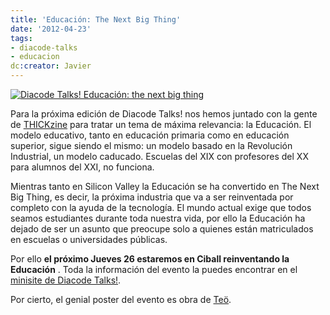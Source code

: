 ```yaml
---
title: 'Educación: The Next Big Thing'
date: '2012-04-23'
tags:
- diacode-talks
- educacion
dc:creator: Javier
---
```


[![Diacode Talks! Educación: the next big thing](http://blog.diacode.com/wp-content/uploads/2012/04/talks_edu.jpg)](http://talks.diacode.com)

Para la próxima edición de Diacode Talks! nos hemos juntado con la gente de 
[THICKzine](http://thickzine.com) para tratar un tema de máxima relevancia: la Educación. El modelo educativo, tanto en educación primaria como en educación superior, sigue siendo el mismo: un modelo basado en la Revolución Industrial, un modelo caducado. Escuelas del XIX con profesores del XX para alumnos del XXI, no funciona.


Mientras tanto en Silicon Valley la Educación se ha convertido en 
The Next Big Thing, es decir, la próxima industria que va a ser reinventada por completo con la ayuda de la tecnología. El mundo actual exige que todos seamos estudiantes durante toda nuestra vida, por ello la Educación ha dejado de ser un asunto que preocupe solo a quienes están matriculados en escuelas o universidades públicas.

Por ello 
**el próximo Jueves 26 estaremos en Ciball reinventando la Educación**
. Toda la información del evento la puedes encontrar en el 
[minisite de Diacode Talks!](http://talks.diacode.com/).

Por cierto, el genial poster del evento es obra de 
[Teö](http://ilusteo.blogspot.com.es/).
